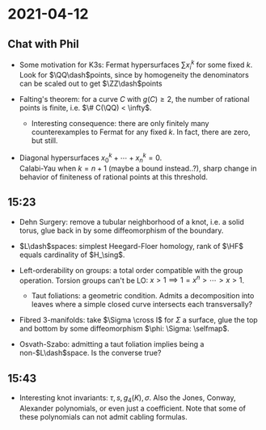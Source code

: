 # 2021-04-12

## Chat with Phil

- Some motivation for K3s: Fermat hypersurfaces $\sum x_i ^k$ for some fixed $k$.   
  Look for $\QQ\dash$points, since by homogeneity the denominators can be scaled out to get $\ZZ\dash$points

- Falting's theorem: for a curve $C$ with $g(C) \geq 2$, the number of rational points is finite, i.e. $\# C(\QQ) < \infty$.

  - Interesting consequence: there are only finitely many counterexamples to Fermat for any fixed $k$.
  In fact, there are zero, but still.

- Diagonal hypersurfaces $x_0^k + \cdots + x_n^k = 0$.    
  Calabi-Yau when $k=n+1$ (maybe a bound instead..?), sharp change in behavior of finiteness of rational points at this threshold.


## 15:23

- Dehn Surgery: remove a tubular neighborhood of a knot, i.e. a solid torus, glue back in by some diffeomorphism of the boundary.

- $L\dash$spaces: simplest Heegard-Floer homology, rank of $\HF$ equals cardinality of $H_\sing$.

- Left-orderability on groups: a total order compatible with the group operation.
  Torsion groups can't be LO: $x>1 \implies 1 = x^n > \cdots > x > 1$.

  - Taut foliations: a geometric condition. Admits a decomposition into leaves where a simple closed curve intersects each transversally?

- Fibred 3-manifolds: take $\Sigma \cross I$ for $\Sigma$ a surface, glue the top and bottom by some diffeomorphism $\phi: \Sigma: \selfmap$.

- Osvath-Szabo: admitting a taut foliation implies being a non-$L\dash$space.
  Is the converse true?

## 15:43

- Interesting knot invariants: $\tau, s, g_4(K), \sigma$.
  Also the Jones, Conway, Alexander polynomials, or even just a coefficient.
  Note that some of these polynomials can not admit cabling formulas.

